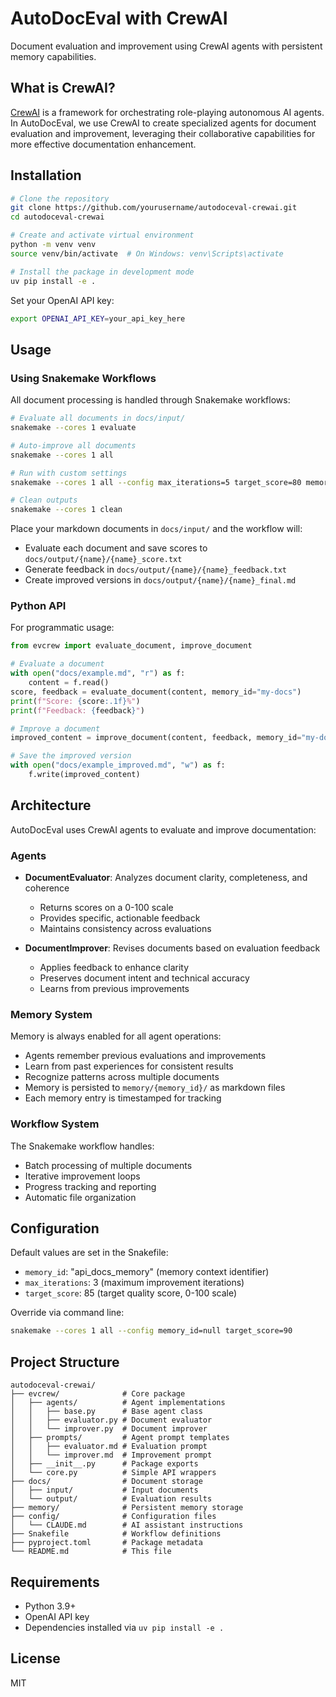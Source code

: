 # AutoDocEval with CrewAI

Document evaluation and improvement using CrewAI agents with persistent memory capabilities.

## What is CrewAI?

[CrewAI](https://github.com/crewai/crewai) is a framework for orchestrating role-playing autonomous AI agents. In AutoDocEval, we use CrewAI to create specialized agents for document evaluation and improvement, leveraging their collaborative capabilities for more effective documentation enhancement.

## Installation

```bash
# Clone the repository
git clone https://github.com/yourusername/autodoceval-crewai.git
cd autodoceval-crewai

# Create and activate virtual environment
python -m venv venv
source venv/bin/activate  # On Windows: venv\Scripts\activate

# Install the package in development mode
uv pip install -e .
```

Set your OpenAI API key:

```bash
export OPENAI_API_KEY=your_api_key_here
```

## Usage

### Using Snakemake Workflows

All document processing is handled through Snakemake workflows:

```bash
# Evaluate all documents in docs/input/
snakemake --cores 1 evaluate

# Auto-improve all documents  
snakemake --cores 1 all

# Run with custom settings
snakemake --cores 1 all --config max_iterations=5 target_score=80 memory_id=my-project

# Clean outputs
snakemake --cores 1 clean
```

Place your markdown documents in `docs/input/` and the workflow will:
- Evaluate each document and save scores to `docs/output/{name}/{name}_score.txt`
- Generate feedback in `docs/output/{name}/{name}_feedback.txt`
- Create improved versions in `docs/output/{name}/{name}_final.md`

### Python API

For programmatic usage:

```python
from evcrew import evaluate_document, improve_document

# Evaluate a document
with open("docs/example.md", "r") as f:
    content = f.read()
score, feedback = evaluate_document(content, memory_id="my-docs")
print(f"Score: {score:.1f}%")
print(f"Feedback: {feedback}")

# Improve a document
improved_content = improve_document(content, feedback, memory_id="my-docs")

# Save the improved version
with open("docs/example_improved.md", "w") as f:
    f.write(improved_content)
```

## Architecture

AutoDocEval uses CrewAI agents to evaluate and improve documentation:

### Agents

- **DocumentEvaluator**: Analyzes document clarity, completeness, and coherence
  - Returns scores on a 0-100 scale
  - Provides specific, actionable feedback
  - Maintains consistency across evaluations

- **DocumentImprover**: Revises documents based on evaluation feedback
  - Applies feedback to enhance clarity
  - Preserves document intent and technical accuracy
  - Learns from previous improvements

### Memory System

Memory is always enabled for all agent operations:

- Agents remember previous evaluations and improvements
- Learn from past experiences for consistent results
- Recognize patterns across multiple documents
- Memory is persisted to `memory/{memory_id}/` as markdown files
- Each memory entry is timestamped for tracking

### Workflow System

The Snakemake workflow handles:
- Batch processing of multiple documents
- Iterative improvement loops
- Progress tracking and reporting
- Automatic file organization

## Configuration

Default values are set in the Snakefile:
- `memory_id`: "api_docs_memory" (memory context identifier)
- `max_iterations`: 3 (maximum improvement iterations)
- `target_score`: 85 (target quality score, 0-100 scale)

Override via command line:

```bash
snakemake --cores 1 all --config memory_id=null target_score=90
```

## Project Structure

```
autodoceval-crewai/
├── evcrew/              # Core package
│   ├── agents/          # Agent implementations
│   │   ├── base.py      # Base agent class
│   │   ├── evaluator.py # Document evaluator
│   │   └── improver.py  # Document improver
│   ├── prompts/         # Agent prompt templates
│   │   ├── evaluator.md # Evaluation prompt
│   │   └── improver.md  # Improvement prompt
│   ├── __init__.py      # Package exports
│   └── core.py          # Simple API wrappers
├── docs/                # Document storage
│   ├── input/           # Input documents
│   └── output/          # Evaluation results
├── memory/              # Persistent memory storage
├── config/              # Configuration files
│   └── CLAUDE.md        # AI assistant instructions
├── Snakefile            # Workflow definitions
├── pyproject.toml       # Package metadata
└── README.md            # This file
```

## Requirements

- Python 3.9+
- OpenAI API key
- Dependencies installed via `uv pip install -e .`

## License

MIT